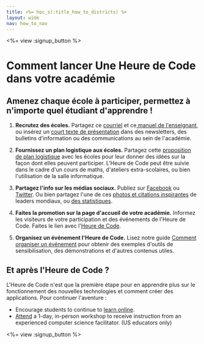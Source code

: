 ```yaml
---
title: <%= hoc_s(:title_how_to_districts) %>
layout: wide
nav: how_to_nav
---
```

<%= view :signup_button %>

# Comment lancer Une Heure de Code dans votre académie

## Amenez chaque école à participer, permettez à n'importe quel étudiant d'apprendre !

1. **Recrutez des écoles.** Partagez ce [courriel](<%= resolve_url('/promote/resources#sample-emails') %>) et ce[ manuel de l'enseignant](<%= resolve_url('/how-to') %>), ou insérez un [court texte de présentation](<%= resolve_url('/promote/stats') %>) dans des newsletters, des bulletins d'information ou des communications au sein de l'académie.

2. **Fournissez un plan logistique aux écoles.** Partagez cette [proposition de plan logistique](<%= localized_file('/files/HOC_Logistics_plan.pdf') %>) avec les écoles pour leur donner des idées sur la façon dont elles peuvent participer. L'Heure de Code peut être suivie dans le cadre d'un cours de maths, d'ateliers extra-scolaires, ou bien l'utilisation de la salle informatique.

3. **Partagez l'info sur les médias sociaux.** Publiez sur [Facebook](https://www.facebook.com/sharer/sharer.php?u=http%3A%2F%2Fhourofcode.com%2Fus) ou [Twitter](https://twitter.com/intent/tweet?url=http%3A%2F%2Fhourofcode.com&text=I%27m%20participating%20in%20this%20year%27s%20%23HourOfCode%2C%20are%20you%3F%20%40codeorg&original_referer=https%3A%2F%2Fwww.google.com%2Furl%3Fq%3Dhttps%253A%252F%252Ftwitter.com%252Fshare%253Fhashtags%253D%2526amp%253Brelated%253Dcodeorg%2526amp%253Btext%253DI%252527m%252Bparticipating%252Bin%252Bthis%252Byear%252527s%252B%252523HourOfCode%25252C%252Bare%252Byou%25253F%252B%252540codeorg%2526amp%253Burl%253Dhttp%25253A%25252F%25252Fhourofcode.com%26sa%3DD%26sntz%3D1%26usg%3DAFQjCNE1GLTUbKZfMlEh9Aj5w0iswz6PYQ&related=codeorg&hashtags=). Ou bien partagez l'une de ces [photos et citations inspirantes](<%= resolve_url('/promote/resources#social') %>) de leaders mondiaux, ou [des statistiques](<%= resolve_url('/promote/stats') %>).

4. **Faites la promotion sur la page d'accueil de votre académie.** Informez les visiteurs de votre participation et des événements de l'Heure de Code. Faites le lien avec l'[Heure de Code](<%= resolve_url('/') %>).

5. **Organisez un événement l'Heure de Code.** Lisez notre guide [Comment organiser un événement](<%= resolve_url('/how-to/events') %>) pour obtenir des exemples d'outils de sensibilisation, des démonstrations et d'autres contenus utiles.

## Et après l'Heure de Code ?

L'Heure de Code n'est que la première étape pour en apprendre plus sur le fonctionnement des nouvelles technologies et comment créer des applications. Pour continuer l'aventure :

- Encourage students to continue to [learn online](<%= codeorg_url('/learn/beyond') %>).
- [Attend](<%= codeorg_url('/professional-development-workshops') %>) a 1-day, in-person workshop to receive instruction from an experienced computer science facilitator. (US educators only)

<%= view :signup_button %>